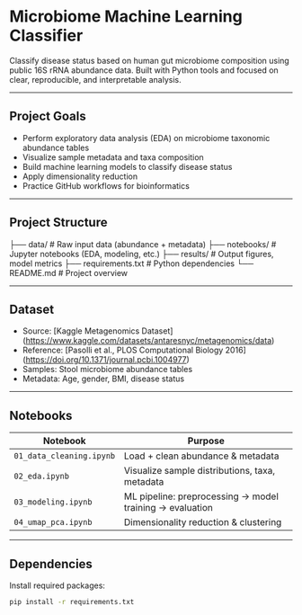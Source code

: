# Microbiome Machine Learning Classifier

Classify disease status based on human gut microbiome composition using public 16S rRNA abundance data. Built with Python tools and focused on clear, reproducible, and interpretable analysis.

---

## Project Goals

- Perform exploratory data analysis (EDA) on microbiome taxonomic abundance tables
- Visualize sample metadata and taxa composition
- Build machine learning models to classify disease status
- Apply dimensionality reduction
- Practice GitHub workflows for bioinformatics

---

## Project Structure
├── data/                 # Raw input data (abundance + metadata)
├── notebooks/            # Jupyter notebooks (EDA, modeling, etc.)
├── results/              # Output figures, model metrics
├── requirements.txt      # Python dependencies
└── README.md             # Project overview


---

## Dataset

- Source: [Kaggle Metagenomics Dataset] (https://www.kaggle.com/datasets/antaresnyc/metagenomics/data)
- Reference: [Pasolli et al., PLOS Computational Biology 2016] (https://doi.org/10.1371/journal.pcbi.1004977)
- Samples: Stool microbiome abundance tables
- Metadata: Age, gender, BMI, disease status

---

## Notebooks

| Notebook | Purpose |
|----------|---------|
| `01_data_cleaning.ipynb` | Load + clean abundance & metadata |
| `02_eda.ipynb`           | Visualize sample distributions, taxa, metadata |
| `03_modeling.ipynb`      | ML pipeline: preprocessing → model training → evaluation |
| `04_umap_pca.ipynb`      | Dimensionality reduction & clustering |

---

## Dependencies

Install required packages:

```bash
pip install -r requirements.txt
